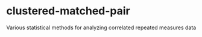 # clustered-matched-pair
Various statistical methods for analyzing correlated repeated measures data
